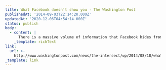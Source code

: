 ```yaml
---
title: What Facebook doesn't show you - The Washington Post
publishedAt: '2014-09-03T22:14:20.000Z'
updatedAt: '2020-12-06T04:54:14.000Z'
status: publish
body:
  - content: |
      There is a massive volume of information that Facebook hides from you.
    _template: richText
link:
  url: >-
    http://www.washingtonpost.com/news/the-intersect/wp/2014/08/18/what-facebook-doesnt-show-you/
_template: link
---
```


